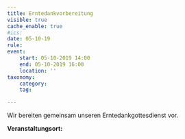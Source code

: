 ```yaml
---
title: Erntedankvorbereitung
visible: true
cache_enable: true
#ics: 
date: 05-10-19
rule: 
event:
	start: 05-10-2019 14:00
	end: 05-10-2019 16:00
	location: ''
taxonomy:
	category: 
	tag: 

---
```

Wir bereiten gemeinsam unseren Erntedankgottesdienst vor.


**Veranstaltungsort:** 

